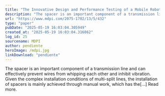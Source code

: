```yaml
---
title: "The Innovative Design and Performance Testing of a Mobile Robot for the Automated Installation of Spacers on Six-Split Transmission Lines"
description: "The spacer is an important component of a transmission line and can effectively prevent wires from whipping each other and inhibit vibration. Given the complex installation conditions of multi-split l..."
url: "https://www.mdpi.com/2075-1702/13/5/432"
type: "paper"
pubDate: "2025-05-19 16:03:04.305949"
created_at: "2025-05-19 16:03:04.316862"
log_id: 25
sourcename: MDPI
author: pendiente
heroImage: /mdpi.jpg
linkDownload: "pendiente"
---
```


The spacer is an important component of a transmission line and can effectively prevent wires from whipping each other and inhibit vibration. Given the complex installation conditions of multi-split lines, the installation of spacers is mainly achieved through manual work, which has the[...] Read more.
